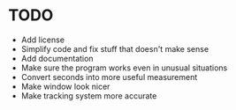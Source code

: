 # TODO

- Add license
- Simplify code and fix stuff that doesn't make sense
- Add documentation
- Make sure the program works even in unusual situations
- Convert seconds into more useful measurement
- Make window look nicer
- Make tracking system more accurate
